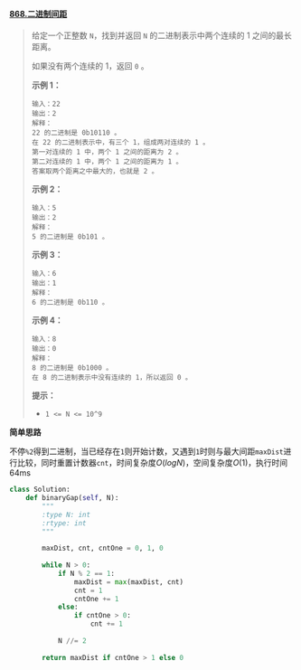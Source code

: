 #### [868.二进制间距](https://leetcode-cn.com/problems/binary-gap/)

> 给定一个正整数 `N`，找到并返回 `N` 的二进制表示中两个连续的 1 之间的最长距离。 
>
> 如果没有两个连续的 1，返回 `0` 。
>
>  
>
>
>
> **示例 1：**
>
> ```
> 输入：22
> 输出：2
> 解释：
> 22 的二进制是 0b10110 。
> 在 22 的二进制表示中，有三个 1，组成两对连续的 1 。
> 第一对连续的 1 中，两个 1 之间的距离为 2 。
> 第二对连续的 1 中，两个 1 之间的距离为 1 。
> 答案取两个距离之中最大的，也就是 2 。
> ```
>
> **示例 2：**
>
> ```
> 输入：5
> 输出：2
> 解释：
> 5 的二进制是 0b101 。
> ```
>
> **示例 3：**
>
> ```
> 输入：6
> 输出：1
> 解释：
> 6 的二进制是 0b110 。
> ```
>
> **示例 4：**
>
> ```
> 输入：8
> 输出：0
> 解释：
> 8 的二进制是 0b1000 。
> 在 8 的二进制表示中没有连续的 1，所以返回 0 。
> ```
>
>  
>
> **提示：**
>
> - `1 <= N <= 10^9`

**简单思路**

不停```%2```得到二进制，当已经存在```1```则开始计数，又遇到```1```时则与最大间距```maxDist```进行比较，同时重置计数器```cnt```，时间复杂度$O(logN)$，空间复杂度$O(1)$，执行时间64ms

```python
class Solution:
    def binaryGap(self, N):
        """
        :type N: int
        :rtype: int
        """
        
        maxDist, cnt, cntOne = 0, 1, 0
        
        while N > 0:
            if N % 2 == 1:
                maxDist = max(maxDist, cnt)
                cnt = 1
                cntOne += 1
            else:
                if cntOne > 0:
                    cnt += 1
                
            N //= 2
        
        return maxDist if cntOne > 1 else 0
```

